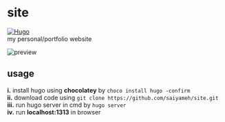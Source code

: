 # site

[![Hugo](https://img.shields.io/chocolatey/v/hugo?label=Built%20with%20Hugo)](https://gohugo.io/)\
my personal/portfolio website

![preview](https://user-images.githubusercontent.com/89779009/186973973-610e459c-4af6-4865-a16d-bdc39461ec27.gif)

## usage

**i.** install hugo using **chocolatey** by ```choco install hugo -confirm```\
**ii.** download code using ```git clone https://github.com/saiyameh/site.git```\
**iii.** run hugo server in cmd by ```hugo server```\
**iv.** run **localhost:1313** in browser

